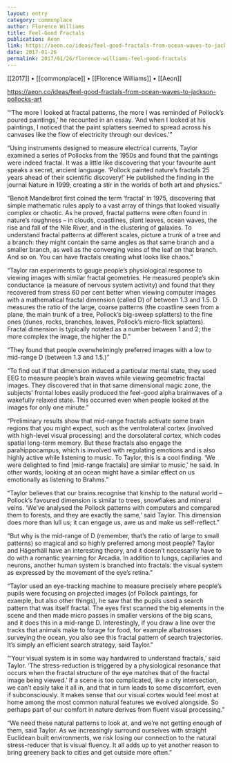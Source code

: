 ```yaml
---
layout: entry
category: commonplace
author: Florence Williams
title: Feel-Good Fractals
publication: Aeon
link: https://aeon.co/ideas/feel-good-fractals-from-ocean-waves-to-jackson-pollocks-art
date: 2017-01-26
permalink: 2017/01/26/florence-williams-feel-good-fractals
---
```


[[2017]] • [[commonplace]] • [[Florence Williams]] • [[Aeon]] 

https://aeon.co/ideas/feel-good-fractals-from-ocean-waves-to-jackson-pollocks-art

“‘The more I looked at fractal patterns, the more I was reminded of Pollock’s poured paintings,’ he recounted in an essay. ‘And when I looked at his paintings, I noticed that the paint splatters seemed to spread across his canvases like the flow of electricity through our devices.’”

“Using instruments designed to measure electrical currents, Taylor examined a series of Pollocks from the 1950s and found that the paintings were indeed fractal. It was a little like discovering that your favourite aunt speaks a secret, ancient language. ‘Pollock painted nature’s fractals 25 years ahead of their scientific discovery!’ He published the finding in the journal Nature in 1999, creating a stir in the worlds of both art and physics.”

“Benoit Mandelbrot first coined the term ‘fractal’ in 1975, discovering that simple mathematic rules apply to a vast array of things that looked visually complex or chaotic. As he proved, fractal patterns were often found in nature’s roughness – in clouds, coastlines, plant leaves, ocean waves, the rise and fall of the Nile River, and in the clustering of galaxies. To understand fractal patterns at different scales, picture a trunk of a tree and a branch: they might contain the same angles as that same branch and a smaller branch, as well as the converging veins of the leaf on that branch. And so on. You can have fractals creating what looks like chaos.”

“Taylor ran experiments to gauge people’s physiological response to viewing images with similar fractal geometries. He measured people’s skin conductance (a measure of nervous system activity) and found that they recovered from stress 60 per cent better when viewing computer images with a mathematical fractal dimension (called D) of between 1.3 and 1.5. D measures the ratio of the large, coarse patterns (the coastline seen from a plane, the main trunk of a tree, Pollock’s big-sweep splatters) to the fine ones (dunes, rocks, branches, leaves, Pollock’s micro-flick splatters). Fractal dimension is typically notated as a number between 1 and 2; the more complex the image, the higher the D.”

“They found that people overwhelmingly preferred images with a low to mid-range D (between 1.3 and 1.5.)”

“To find out if that dimension induced a particular mental state, they used EEG to measure people’s brain waves while viewing geometric fractal images. They discovered that in that same dimensional magic zone, the subjects’ frontal lobes easily produced the feel-good alpha brainwaves of a wakefully relaxed state. This occurred even when people looked at the images for only one minute.”

“Preliminary results show that mid-range fractals activate some brain regions that you might expect, such as the ventrolateral cortex (involved with high-level visual processing) and the dorsolateral cortex, which codes spatial long-term memory. But these fractals also engage the parahippocampus, which is involved with regulating emotions and is also highly active while listening to music. To Taylor, this is a cool finding. ‘We were delighted to find [mid-range fractals] are similar to music,’ he said. In other words, looking at an ocean might have a similar effect on us emotionally as listening to Brahms.”

“Taylor believes that our brains recognise that kinship to the natural world – Pollock’s favoured dimension is similar to trees, snowflakes and mineral veins. ‘We’ve analysed the Pollock patterns with computers and compared them to forests, and they are exactly the same,’ said Taylor. This dimension does more than lull us; it can engage us, awe us and make us self-reflect.”

“But why is the mid-range of D (remember, that’s the ratio of large to small patterns) so magical and so highly preferred among most people? Taylor and Hägerhäll have an interesting theory, and it doesn’t necessarily have to do with a romantic yearning for Arcadia. In addition to lungs, capillaries and neurons, another human system is branched into fractals: the visual system as expressed by the movement of the eye’s retina.”

“Taylor used an eye-tracking machine to measure precisely where people’s pupils were focusing on projected images (of Pollock paintings, for example, but also other things), he saw that the pupils used a search pattern that was itself fractal. The eyes first scanned the big elements in the scene and then made micro passes in smaller versions of the big scans, and it does this in a mid-range D. Interestingly, if you draw a line over the tracks that animals make to forage for food, for example albatrosses surveying the ocean, you also see this fractal pattern of search trajectories. It’s simply an efficient search strategy, said Taylor.”

“‘Your visual system is in some way hardwired to understand fractals,’ said Taylor. ‘The stress-reduction is triggered by a physiological resonance that occurs when the fractal structure of the eye matches that of the fractal image being viewed.’ If a scene is too complicated, like a city intersection, we can’t easily take it all in, and that in turn leads to some discomfort, even if subconsciously. It makes sense that our visual cortex would feel most at home among the most common natural features we evolved alongside. So perhaps part of our comfort in nature derives from fluent visual processing.”

“We need these natural patterns to look at, and we’re not getting enough of them, said Taylor. As we increasingly surround ourselves with straight Euclidean built environments, we risk losing our connection to the natural stress-reducer that is visual fluency. It all adds up to yet another reason to bring greenery back to cities and get outside more often.”


